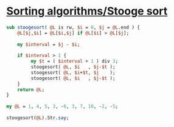 [1]: http://rosettacode.org/wiki/Sorting_algorithms/Stooge_sort

# [Sorting algorithms/Stooge sort][1]

```perl
sub stoogesort( @L is rw, $i = 0, $j = @L.end ) {
    @L[$j,$i] = @L[$i,$j] if @L[$i] > @L[$j];
 
    my $interval = $j - $i;
 
    if $interval > 1 {
         my $t = ( $interval + 1 ) div 3;
         stoogesort( @L, $i   , $j-$t );
         stoogesort( @L, $i+$t, $j    );
         stoogesort( @L, $i   , $j-$t );
    }
    return @L;
}
 
my @L = 1, 4, 5, 3, -6, 3, 7, 10, -2, -5;
 
stoogesort(@L).Str.say;
 
```